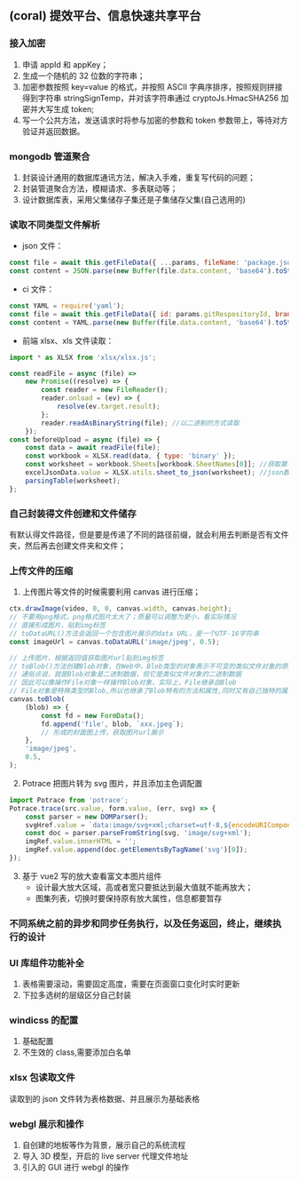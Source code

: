 ## (coral) 提效平台、信息快速共享平台

### 接入加密

1.  申请 appId 和 appKey；
2.  生成一个随机的 32 位数的字符串；
3.  加密参数按照 key=value 的格式，并按照 ASCII 字典序排序，按照规则拼接得到字符串 stringSignTemp，并对该字符串通过 cryptoJs.HmacSHA256 加密并大写生成 token;
4.  写一个公共方法，发送请求时将参与加密的参数和 token 参数带上，等待对方验证并返回数据。

### mongodb 管道聚合

1. 封装设计通用的数据库通讯方法，解决入手难，重复写代码的问题；
2. 封装管道聚合方法，模糊请求、多表联动等；
3. 设计数据库表，采用父集储存子集还是子集储存父集(自己选用的)

### 读取不同类型文件解析

-   json 文件：

```js
const file = await this.getFileData({ ...params, fileName: 'package.json' });
const content = JSON.parse(new Buffer(file.data.content, 'base64').toString());
```

-   ci 文件：

```js
const YAML = require('yaml');
const file = await this.getFileData({ id: params.gitRespositoryId, branch: 'master', fileName: '.gitlab-ci.yml' });
const content = YAML.parse(new Buffer(file.data.content, 'base64').toString());
```

-   前端 xlsx、xls 文件读取：

```js
import * as XLSX from 'xlsx/xlsx.js';

const readFile = async (file) =>
    new Promise((resolve) => {
        const reader = new FileReader();
        reader.onload = (ev) => {
            resolve(ev.target.result);
        };
        reader.readAsBinaryString(file); //以二进制的方式读取
    });
const beforeUpload = async (file) => {
    const data = await readFile(file);
    const workbook = XLSX.read(data, { type: 'binary' });
    const worksheet = workbook.Sheets[workbook.SheetNames[0]]; //获取第一个Sheet
    excelJsonData.value = XLSX.utils.sheet_to_json(worksheet); //json数据格式
    parsingTable(worksheet);
};
```

### 自己封装得文件创建和文件储存

有默认得文件路径，但是要是传递了不同的路径前缀，就会利用去判断是否有文件夹，然后再去创建文件夹和文件；

### 上传文件的压缩

1. 上传图片等文件的时候需要利用 canvas 进行压缩；

```js
ctx.drawImage(video, 0, 0, canvas.width, canvas.height);
// 不要用png格式，png格式图片太大了；质量可以调整为更小，看实际情况
// 直接形成图片，贴到img标签
// toDataURL()方法会返回一个包含图片展示的data URL，是一个UTF-16字符串
const imageUrl = canvas.toDataURL('image/jpeg', 0.5);

// 上传图片，根据返回值获取图片url贴到img标签
// toBlob()方法创建Blob对象，在Web中，Blob类型的对象表示不可变的类似文件对象的原始数据
// 通俗点说，就是Blob对象是二进制数据，但它是类似文件对象的二进制数据
// 因此可以像操作File对象一样操作Blob对象，实际上，File继承自Blob
// File对象是特殊类型的Blob,所以也继承了Blob特有的方法和属性,同时又有自己独特的属性和方法
canvas.toBlob(
    (blob) => {
        const fd = new FormData();
        fd.append('file', blob, `xxx.jpeg`);
        // 形成的封面图上传，获取图片url展示
    },
    'image/jpeg',
    0.5,
);
```

2. Potrace 把图片转为 svg 图片，并且添加主色调配置

```js
import Potrace from 'potrace';
Potrace.trace(src.value, form.value, (err, svg) => {
    const parser = new DOMParser();
    svgHref.value = `data:image/svg+xml;charset=utf-8,${encodeURIComponent(svg)}`;
    const doc = parser.parseFromString(svg, 'image/svg+xml');
    imgRef.value.innerHTML = '';
    imgRef.value.append(doc.getElementsByTagName('svg')[0]);
});
```

3. 基于 vue2 写的放大查看富文本图片组件
    - 设计最大放大区域，高或者宽只要抵达到最大值就不能再放大；
    - 图集列表，切换时要保持原有放大属性，信息都要暂存

### 不同系统之前的异步和同步任务执行，以及任务返回，终止，继续执行的设计

### UI 库组件功能补全

1. 表格需要滚动，需要固定高度，需要在页面窗口变化时实时更新
2. 下拉多选树的层级区分自己封装

### windicss 的配置

1. 基础配置
2. 不生效的 class,需要添加白名单

### xlsx 包读取文件

读取到的 json 文件转为表格数据、并且展示为基础表格

### webgl 展示和操作

1. 自创建的地板等作为背景，展示自己的系统流程
2. 导入 3D 模型，开启的 live server 代理文件地址
3. 引入的 GUI 进行 webgl 的操作
